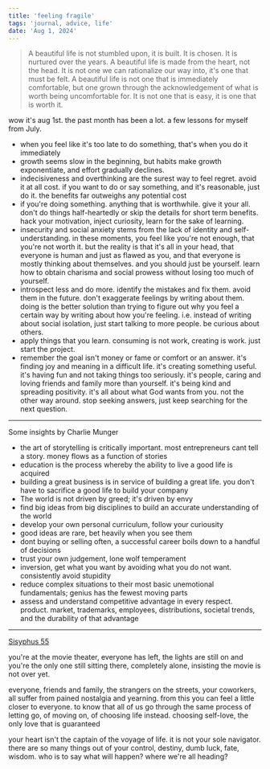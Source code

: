```yaml
---
title: 'feeling fragile'
tags: 'journal, advice, life'
date: 'Aug 1, 2024'
---
```


> A beautiful life is not stumbled upon, it is built. It is chosen. It is nurtured over the years. A beautiful life is made from the heart, not the head. It is not one we can rationalize our way into, it's one that must be felt. A beautiful life is not one that is immediately comfortable, but one grown through the acknowledgement of what is worth being uncomfortable for. It is not one that is easy, it is one that is worth it.

wow it's aug 1st. the past month has been a lot. a few lessons for myself from July.

- when you feel like it's too late to do something, that's when you do it immediately
- growth seems slow in the beginning, but habits make growth exponentiate, and effort gradually declines.
- indecisiveness and overthinking are the surest way to feel regret. avoid it at all cost. if you want to do or say something, and it's reasonable, just do it. the benefits far outweighs any potential cost
- if you're doing something. anything that is worthwhile. give it your all. don't do things half-heartedly or skip the details for short term benefits. hack your motivation, inject curiosity, learn for the sake of learning.
- insecurity and social anxiety stems from the lack of identity and self-understanding. in these moments, you feel like you're not enough, that you're not worth it. but the reality is that it's all in your head, that everyone is human and just as flawed as you, and that everyone is mostly thinking about themselves. and you should just be yourself. learn how to obtain charisma and social prowess without losing too much of yourself.
- introspect less and do more. identify the mistakes and fix them. avoid them in the future. don't exaggerate feelings by writing about them. doing is the better solution than trying to figure out why you feel a certain way by writing about how you're feeling. i.e. instead of writing about social isolation, just start talking to more people. be curious about others.
- apply things that you learn. consuming is not work, creating is work. just start the project.
- remember the goal isn't money or fame or comfort or an answer. it's finding joy and meaning in a difficult life. it's creating something useful. it's having fun and not taking things too seriously. it's people, caring and loving friends and family more than yourself. it's being kind and spreading positivity. it's all about what God wants from you. not the other way around. stop seeking answers, just keep searching for the next question.

---

Some insights by Charlie Munger

- the art of storytelling is critically important. most entrepreneurs cant tell a story. money flows as a function of stories
- education is the process whereby the ability to live a good life is acquired
- building a great business is in service of building a great life. you don't have to sacrifice a good life to build your company
- The world is not driven by greed; it's driven by envy
- find big ideas from big disciplines to build an accurate understanding of the world
- develop your own personal curriculum, follow your curiousity
- good ideas are rare, bet heavily when you see them
- dont buying or selling often, a successful career boils down to a handful of decisions
- trust your own judgement, lone wolf temperament
- inversion, get what you want by avoiding what you do not want. consistently avoid stupidity
- reduce complex situations to their most basic unemotional fundamentals; genius has the fewest moving parts
- assess and understand competitive advantage in every respect. product. market, trademarks, employees, distributions, societal trends, and the durability of that advantage

---

[Sisyphus 55](https://www.youtube.com/watch?v=b9D4vMX1EtM)

you're at the movie theater, everyone has left, the lights are still on and you're the only one still sitting there, completely alone, insisting the movie is not over yet.

everyone, friends and family, the strangers on the streets, your coworkers, all suffer from pained nostalgia and yearning. from this you can feel a little closer to everyone. to know that all of us go through the same process of letting go, of moving on, of choosing life instead. choosing self-love, the only love that is guaranteed

your heart isn't the captain of the voyage of life. it is not your sole navigator. there are so many things out of your control, destiny, dumb luck, fate, wisdom. who is to say what will happen? where we're all heading?
